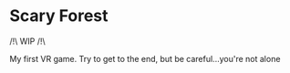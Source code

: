# Scary Forest

/!\ WIP /!\

My first VR game.
Try to get to the end, but be careful...you're not alone
